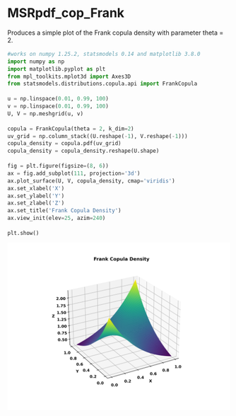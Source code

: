 # MSRpdf_cop_Frank
Produces a simple plot of the Frank copula density with parameter theta = 2.

```python
#works on numpy 1.25.2, statsmodels 0.14 and matplotlib 3.8.0
import numpy as np
import matplotlib.pyplot as plt
from mpl_toolkits.mplot3d import Axes3D
from statsmodels.distributions.copula.api import FrankCopula

u = np.linspace(0.01, 0.99, 100)
v = np.linspace(0.01, 0.99, 100)
U, V = np.meshgrid(u, v)

copula = FrankCopula(theta = 2, k_dim=2)
uv_grid = np.column_stack((U.reshape(-1), V.reshape(-1)))
copula_density = copula.pdf(uv_grid)
copula_density = copula_density.reshape(U.shape)

fig = plt.figure(figsize=(8, 6))
ax = fig.add_subplot(111, projection='3d')
ax.plot_surface(U, V, copula_density, cmap='viridis')
ax.set_xlabel('X')
ax.set_ylabel('Y')
ax.set_zlabel('Z')
ax.set_title('Frank Copula Density')
ax.view_init(elev=25, azim=240)

plt.show()
```
![MSRpdf_cop_Frank](MSRpdf_cop_Frank_python.png)